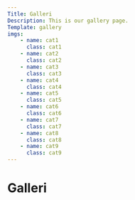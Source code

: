 ```yaml
---
Title: Galleri
Description: This is our gallery page.
Template: gallery
imgs:
    - name: cat1
      class: cat1
    - name: cat2
      class: cat2
    - name: cat3
      class: cat3
    - name: cat4
      class: cat4
    - name: cat5
      class: cat5
    - name: cat6
      class: cat6
    - name: cat7
      class: cat7
    - name: cat8
      class: cat8
    - name: cat9
      class: cat9
---
```


Galleri
==========================
